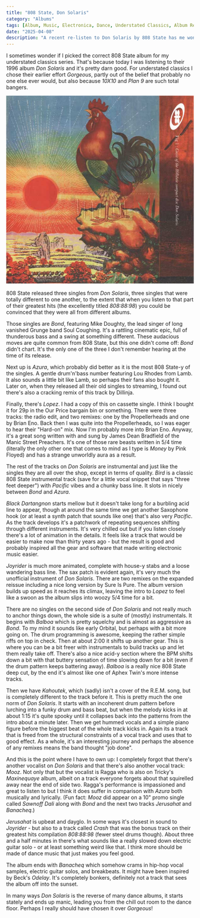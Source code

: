 ```yaml
---
title: "808 State, Don Solaris"
category: "Albums"
tags: [Album, Music, Electronica, Dance, Understated Classics, Album Revisit]
date: "2025-04-08"
description: "A recent re-listen to Don Solaris by 808 State has me wondering whether I chose the correct album for my understated classics series."
---
```


I sometimes wonder if I picked the correct 808 State album for my understated classics series. That's because today I was listening to their 1996 album _Don Solaris_ and it's pretty darn good. For understated classics I chose their earlier effort _Gorgeous_, partly out of the belief that probably no one else ever would, but also because _10X10_ and _Plan 9_ are such total bangers.

<!--more-->

![Cover of Don Solaris by 808 State](./images/808_state_don_solaris.jpg)

808 State released three singles from _Don Solaris_, three singles that were totally different to one another, to the extent that when you listen to that part of their greatest hits (the excellently titled _808:88:98_) you could be convinced that they were all from different albums.

Those singles are _Bond_, featuring Mike Doughty, the lead singer of long vanished Grunge band Soul Coughing. It's a rattling cinematic epic, full of thunderous bass and a swing at something different. These audacious moves are quite common from 808 State, but this one didn't come off: _Bond_ didn't chart. It's the only one of the three I don't remember hearing at the time of its release.

Next up is _Azura_, which probably did better as it is the most 808 State-y of the singles. A gentle drum'n'bass number featuring Lou Rhodes from Lamb. It also sounds a little bit like Lamb, so perhaps their fans also bought it. Later on, when they released all their old singles to streaming, I found out there's also a cracking remix of this track by Dillinja.

Finally, there's _Lopez_. I had a copy of this on cassette single. I think I bought it for 29p in the Our Price bargain bin or something. There were three tracks: the radio edit, and two remixes: one by the Propellerheads and one by Brian Eno. Back then I was quite into the Propellerheads, so I was eager to hear their "Hard-on" mix. Now I'm probably more into Brian Eno. Anyway, it's a great song written with and sung by James Dean Bradfield of the Manic Street Preachers. It's one of those rare beasts written in 5/4 time (literally the only other one that comes to mind as I type is _Money_ by Pink Floyed) and has a strange unworldly aura as a result.

The rest of the tracks on _Don Solaris_ are instrumental and just like the singles they are all over the shop, except in terms of quality. _Bird_ is a classic 808 State instrumental track (save for a little vocal snippet that says "three feet deeper") with _Pacific_ vibes and a chunky bass line. It slots in nicely between _Bond_ and _Azura_.

_Black Dartangnon_ starts mellow but it doesn't take long for a burbling acid line to appear, though at around the same time we get another Saxophone hook (or at least a synth patch that sounds like one) that's also very _Pacific_. As the track develops it's a patchwork of repeating sequences shifting through different instruments. It's very chilled out but if you listen closely there's a lot of animation in the details. It feels like a track that would be easier to make now than thirty years ago - but the result is good and probably inspired all the gear and software that made writing electronic music easier.

_Joyrider_ is much more animated, complete with house-y stabs and a loose wandering bass line. The sax patch is evident again, it's very much the unofficial instrument of _Don Solaris_. There are two remixes on the expanded reissue including a nice long version by Sure Is Pure. The album version builds up speed as it reaches its climax, leaving the intro to _Lopez_ to feel like a swoon as the album slips into woozy 5/4 time for a bit.

There are no singles on the second side of _Don Solaris_ and not really much to anchor things down, the whole side is a suite of (mostly) instrumentals. It begins with _Balboa_ which is pretty squelchy and is almost as aggressive as _Bond_. To my mind it sounds like early Orbital, but perhaps with a bit more going on. The drum programming is awesome, keeping the rather simple riffs on top in check. Then at about 2:00 it shifts up another gear. This is where you can be a bit freer with instrumentals to build tracks up and let them really take off. There's also a nice acid-y section where the BPM shifts down a bit with that buttery sensation of time slowing down for a bit (even if the drum pattern keeps battering away). _Balboa_ is a really nice 808 State deep cut, by the end it's almost like one of Aphex Twin's more intense tracks.

Then we have _Kahoutek_, which (sadly) isn't a cover of the R.E.M. song, but is completely different to the track before it. This is pretty much the one norm of _Don Solaris_. It starts with an incoherent drum pattern before lurching into a funky drum and bass beat, but when the melody kicks in at about 1:15 it's quite spooky until it collapses back into the patterns from the intro about a minute later. Then we get hummed vocals and a simple piano figure before the biggest beat of the whole track kicks in. Again its a track that is freed from the structural constraints of a vocal track and uses that to good effect. As a whole, it's an interesting journey and perhaps the absence of any remixes means the band thought "job done".

And this is the point where I have to own up: I completely forgot that there's another vocalist on _Don Solaris_ and that there's also another vocal track: _Mooz_. Not only that but the vocalist is Ragga who is also on Tricky's _Maxinequaye_ album, albeit on a track everyone forgets about that squirelled away near the end of side two. Ragga's performance is impassioned and great to listen to but I think it does suffer in comparison with _Azura_ both musically and lyrically. (Fun fact: _Mooz_ did appear on a 10" promo single called _Sawnoff Dali_ along with _Bond_ and the next two tracks _Jerusahat_ and _Banacheq_.)

_Jerusahat_ is upbeat and dayglo. In some ways it's closest in sound to _Joyrider_ - but also to a track called _Crash_ that was the bonus track on their greatest hits compilation _808:88:98_ (fewer steel drums though). About three and a half minutes in there's what sounds like a really slowed down electric guitar solo - or at least something weird like that. I think more should be made of dance music that just makes you feel good.

The album ends with _Banacheq_ which somehow crams in hip-hop vocal samples, electric guitar solos, and breakbeats. It might have been inspired by Beck's _Odelay_. It's completely bonkers, definitely not a track that sees the album off into the sunset.

In many ways _Don Solaris_ is the reverse of many dance albums, it starts stately and ends up manic, leading you from the chill out room to the dance floor. Perhaps I really should have chosen it over _Gorgeous_!
